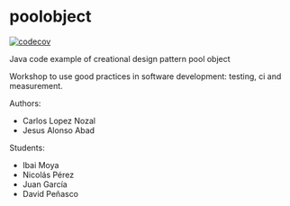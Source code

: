 poolobject
==========

[![codecov](https://codecov.io/gh/Nicop17/poolobject/graph/badge.svg?token=D6XRI5RQA1)](https://codecov.io/gh/Nicop17/poolobject)


Java code example of creational design pattern pool object

Workshop to use good practices in software development: testing, ci and measurement.

Authors:

- Carlos Lopez Nozal
- Jesus Alonso Abad

Students:

- Ibai Moya
- Nicolás Pérez
- Juan García
- David Peñasco
